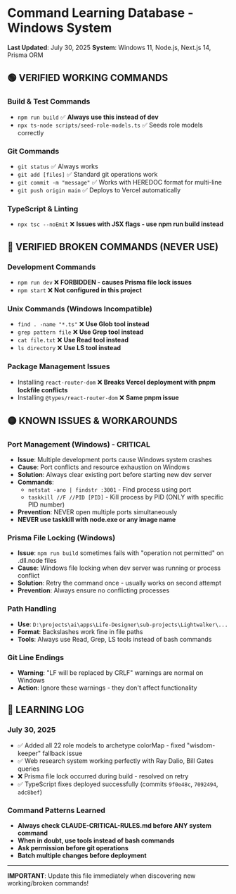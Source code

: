 # Command Learning Database - Windows System

**Last Updated**: July 30, 2025
**System**: Windows 11, Node.js, Next.js 14, Prisma ORM

## 🟢 VERIFIED WORKING COMMANDS

### Build & Test Commands
- `npm run build` ✅ **Always use this instead of dev**
- `npx ts-node scripts/seed-role-models.ts` ✅ Seeds role models correctly

### Git Commands  
- `git status` ✅ Always works
- `git add [files]` ✅ Standard git operations work
- `git commit -m "message"` ✅ Works with HEREDOC format for multi-line
- `git push origin main` ✅ Deploys to Vercel automatically

### TypeScript & Linting
- `npx tsc --noEmit` ❌ **Issues with JSX flags - use npm run build instead**

## 🔴 VERIFIED BROKEN COMMANDS (NEVER USE)

### Development Commands
- `npm run dev` ❌ **FORBIDDEN - causes Prisma file lock issues**
- `npm start` ❌ **Not configured in this project**

### Unix Commands (Windows Incompatible)
- `find . -name "*.ts"` ❌ **Use Glob tool instead**
- `grep pattern file` ❌ **Use Grep tool instead** 
- `cat file.txt` ❌ **Use Read tool instead**
- `ls directory` ❌ **Use LS tool instead**

### Package Management Issues
- Installing `react-router-dom` ❌ **Breaks Vercel deployment with pnpm lockfile conflicts**
- Installing `@types/react-router-dom` ❌ **Same pnpm issue**

## 🟡 KNOWN ISSUES & WORKAROUNDS

### Port Management (Windows) - CRITICAL
- **Issue**: Multiple development ports cause Windows system crashes
- **Cause**: Port conflicts and resource exhaustion on Windows
- **Solution**: Always clear existing port before starting new dev server
- **Commands**: 
  - `netstat -ano | findstr :3001` - Find process using port
  - `taskkill //F //PID [PID]` - Kill process by PID (ONLY with specific PID number)
- **Prevention**: NEVER open multiple ports simultaneously
- **NEVER use taskkill with node.exe or any image name**

### Prisma File Locking (Windows)
- **Issue**: `npm run build` sometimes fails with "operation not permitted" on .dll.node files
- **Cause**: Windows file locking when dev server was running or process conflict
- **Solution**: Retry the command once - usually works on second attempt
- **Prevention**: Always ensure no conflicting processes

### Path Handling
- **Use**: `D:\projects\ai\apps\Life-Designer\sub-projects\Lightwalker\...`
- **Format**: Backslashes work fine in file paths
- **Tools**: Always use Read, Grep, LS tools instead of bash commands

### Git Line Endings
- **Warning**: "LF will be replaced by CRLF" warnings are normal on Windows
- **Action**: Ignore these warnings - they don't affect functionality

## 📝 LEARNING LOG

### July 30, 2025
- ✅ Added all 22 role models to archetype colorMap - fixed "wisdom-keeper" fallback issue
- ✅ Web research system working perfectly with Ray Dalio, Bill Gates queries
- ❌ Prisma file lock occurred during build - resolved on retry
- ✅ TypeScript fixes deployed successfully (commits `9f0e48c`, `7092494`, `adc8bef`)

### Command Patterns Learned
- **Always check CLAUDE-CRITICAL-RULES.md before ANY system command**
- **When in doubt, use tools instead of bash commands**
- **Ask permission before git operations**
- **Batch multiple changes before deployment**

---
**IMPORTANT**: Update this file immediately when discovering new working/broken commands!